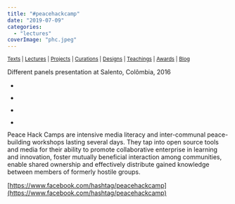 ```yaml
---
title: "#peacehackcamp"
date: "2019-07-09"
categories: 
  - "lectures"
coverImage: "phc.jpeg"
---
```


<small>[Texts](../texts.html) | [Lectures](../lectures.html) | [Projects](../projects.html) | [Curations](../curation.html) | [Designs](../designs.html) | [Teachings](../teachings.html) | [Awards](../awards.html) | <a href="https://readruiz.medium.com/" target="_blank">Blog</a></small>

Different panels presentation at Salento, Colômbia, 2016

- <a href="https://thisismyart.eratudomato.online/wp-content/uploads/sites/11/2019/07/phc-1024x779.jpg"><img src="images/phc-1024x779.jpg" alt="" /></a>
    
- <a href="https://thisismyart.eratudomato.online/wp-content/uploads/sites/11/2019/07/phc3-1024x683.jpg"><img src="images/phc3-1024x683.jpg" alt="" /></a>
    
- <a href="https://thisismyart.eratudomato.online/wp-content/uploads/sites/11/2019/07/phc4-1024x576.jpg"><img src="images/phc4-1024x576.jpg" alt="" /></a>
    
- <a href="https://thisismyart.eratudomato.online/wp-content/uploads/sites/11/2019/07/phc5-1024x683.jpg"><img src="images/phc5-1024x683.jpg" alt="" /></a>
    

Peace Hack Camps are intensive media literacy and inter-communal peace-building workshops lasting several days. They tap into open source tools and media for their ability to promote collaborative enterprise in learning and innovation, foster mutually beneficial interaction among communities, enable shared ownership and effectively distribute gained knowledge between members of formerly hostile groups.

[https://www.facebook.com/hashtag/peacehackcamp](https://www.facebook.com/hashtag/peacehackcamp)
